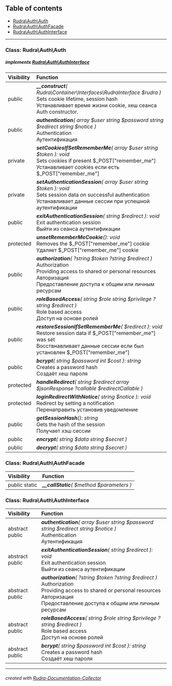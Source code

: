 ## Table of contents
- [Rudra\Auth\Auth](#rudra_auth_auth)
- [Rudra\Auth\AuthFacade](#rudra_auth_authfacade)
- [Rudra\Auth\AuthInterface](#rudra_auth_authinterface)
<hr>

<a id="rudra_auth_auth"></a>

### Class: Rudra\Auth\Auth
##### implements [Rudra\Auth\AuthInterface](#rudra_auth_authinterface)
| Visibility | Function |
|:-----------|:---------|
|public|<em><strong>__construct</strong>( Rudra\Container\Interfaces\RudraInterface $rudra )</em><br>Sets cookie lifetime, session hash<br>Устанавливает время жизни cookie, хеш сеанса<br>Auth constructor.|
|public|<em><strong>authentication</strong>( array $user  string $password  string $redirect  string $notice )</em><br>Authentication<br>Аутентификация|
|private|<em><strong>setCookiesIfSetRememberMe</strong>( array $user  string $token ): void</em><br>Sets cookies if present $_POST["remember_me"]<br>Устанавливает cookies если есть $_POST["remember_me"]|
|private|<em><strong>setAuthenticationSession</strong>( array $user  string $token ): void</em><br>Sets session data on successful authentication<br>Устанавливает данные сессии при успешной аутентификации|
|public|<em><strong>exitAuthenticationSession</strong>( string $redirect ): void</em><br>Exit authentication session<br>Выйти из сеанса аутентификации|
|protected|<em><strong>unsetRememberMeCookie</strong>(): void</em><br>Removes the $_POST["remember_me"] cookie<br>Удаляет $_POST["remember_me"] cookie|
|public|<em><strong>authorization</strong>( ?string $token  ?string $redirect )</em><br>Authorization<br>Providing access to shared or personal resources<br>Авторизация<br>Предоставление доступа к общим или личным ресурсам|
|public|<em><strong>roleBasedAccess</strong>( string $role  string $privilege  ?string $redirect )</em><br>Role based access<br>Доступ на основе ролей|
|public|<em><strong>restoreSessionIfSetRememberMe</strong>(  $redirect ): void</em><br>Restore session data if $_POST["remember_me"] was set<br>Восствнавливает данные сессии если был установлен $_POST["remember_me"]|
|public|<em><strong>bcrypt</strong>( string $password  int $cost ): string</em><br>Creates a password hash<br>Создаёт хеш пароля|
|protected|<em><strong>handleRedirect</strong>( string $redirect  array $jsonResponse  ?callable $redirectCallable )</em><br>|
|protected|<em><strong>loginRedirectWithNotice</strong>( string $notice ): void</em><br>Redirect by setting a notification<br>Перенаправить установив уведомление|
|public|<em><strong>getSessionHash</strong>(): string</em><br>Gets the hash of the session<br>Получает хэш сессии|
|public|<em><strong>encrypt</strong>( string $data  string $secret )</em><br>|
|public|<em><strong>decrypt</strong>( string $data  string $secret )</em><br>|


<a id="rudra_auth_authfacade"></a>

### Class: Rudra\Auth\AuthFacade
| Visibility | Function |
|:-----------|:---------|
|public static|<em><strong>__callStatic</strong>(  $method   $parameters )</em><br>|


<a id="rudra_auth_authinterface"></a>

### Class: Rudra\Auth\AuthInterface
| Visibility | Function |
|:-----------|:---------|
|abstract public|<em><strong>authentication</strong>( array $user  string $password  string $redirect  string $notice )</em><br>Authentication<br>Аутентификация|
|abstract public|<em><strong>exitAuthenticationSession</strong>( string $redirect ): void</em><br>Exit authentication session<br>Выйти из сеанса аутентификации|
|abstract public|<em><strong>authorization</strong>( ?string $token  ?string $redirect )</em><br>Authorization<br>Providing access to shared or personal resources<br>Авторизация<br>Предоставление доступа к общим или личным ресурсам|
|abstract public|<em><strong>roleBasedAccess</strong>( string $role  string $privilege  ?string $redirect )</em><br>Role based access<br>Доступ на основе ролей|
|abstract public|<em><strong>bcrypt</strong>( string $password  int $cost ): string</em><br>Creates a password hash<br>Создаёт хеш пароля|
<hr>

###### created with [Rudra-Documentation-Collector](#https://github.com/Jagepard/Rudra-Documentation-Collector)
